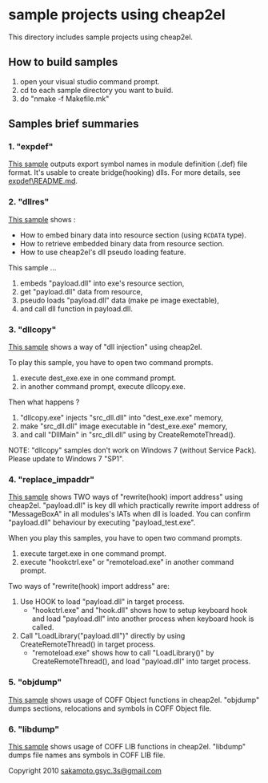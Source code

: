 # sample projects using cheap2el

This directory includes sample projects using cheap2el.

## How to build samples

1. open your visual studio command prompt.
2. cd to each sample directory you want to build.
3. do "nmake -f Makefile.mk"

## Samples brief summaries

### 1. "expdef"

[This sample](./expdef/) outputs export symbol names in module definition (.def) file format.
It's usable to create bridge(hooking) dlls.
For more details, see [expdef\README.md](./expdef/).

### 2. "dllres"

[This sample](./dllres/) shows :
- How to embed binary data into resource section (using `RCDATA` type).
- How to retrieve embedded binary data from resource section.
- How to use cheap2el's dll pseudo loading feature.

This sample ...
1. embeds "payload.dll" into exe's resource section,
2. get "payload.dll" data from resource,
3. pseudo loads "payload.dll" data (make pe image exectable),
4. and call dll function in payload.dll.

### 3. "dllcopy"

[This sample](./dllcopy/) shows a way of "dll injection" using cheap2el.

To play this sample, you have to open two command prompts.
1. execute dest_exe.exe in one command prompt.
2. in another command prompt, execute dllcopy.exe.

Then what happens ?
1. "dllcopy.exe" injects "src_dll.dll" into "dest_exe.exe" memory, 
2. make "src_dll.dll" image executable in "dest_exe.exe" memory, 
3. and call "DllMain" in "src_dll.dll" using by CreateRemoteThread().

NOTE: "dllcopy" samples don't work on Windows 7 (without Service Pack).
Please update to Windows 7 "SP1".

### 4. "replace_impaddr"

[This sample](./replace_impaddr/) shows TWO ways of "rewrite(hook) import address" using cheap2el.
"payload.dll" is key dll which practically rewrite import address of "MessageBoxA" in all modules's IATs when dll is loaded.
You can confirm "payload.dll" behaviour by executing "payload_test.exe".

When you play this samples, you have to open two command prompts.
1. execute target.exe in one command prompt.
2. execute "hookctrl.exe" or "remoteload.exe" in another command prompt.

Two ways of "rewrite(hook) import address" are:
1. Use HOOK to load "payload.dll" in target process.
   - "hookctrl.exe" and "hook.dll" shows how to setup keyboard hook and load "payload.dll" into another process when keyboard hook is called.
2. Call "LoadLibrary("payload.dll")" directly by using CreateRemoteThread() in target process.
   - "remoteload.exe" shows how to call "LoadLibrary()" by CreateRemoteThread(), and load "payload.dll" into target process.

### 5. "objdump"

[This sample](./objdump/) shows usage of COFF Object functions in cheap2el.
"objdump" dumps sections, relocations and symbols in COFF Object file.

### 6. "libdump"

[This sample](./libdump/) shows usage of COFF LIB functions in cheap2el.
"libdump" dumps file names ans symbols in COFF LIB file.

Copyright 2010 sakamoto.gsyc.3s@gmail.com
